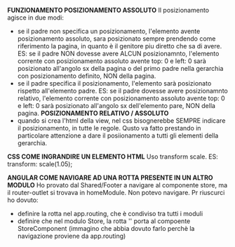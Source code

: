 **FUNZIONAMENTO POSIZIONAMENTO ASSOLUTO**
Il posizionamento agisce in due modi: 
-   se il padre non specifica un posizionamento, l'elemento  avente
    posizionamento assoluto, sara posizionato sempre prendendo come 
    riferimento la pagina, in quanto è il genitore piu diretto che sa 
    di avere. 
    ES: se il padre NON dovesse avere ALCUN posizionamnto, l'elemento corrente
    con posizionamento assoluto avente top: 0 e left: 0 sarà posizionato 
    all'angolo sx della pagina o del primo padre nella gerarchia con 
    posizionamento definito, NON della pagina. 
-   se il padre specifica il posizionamento, l'elemento sarà posizionato 
    rispetto all'elemento padre. 
    ES: se il padre dovesse avere posizionamnto relativo, l'elemento corrente
    con posizionamento assoluto avente top: 0 e left: 0 sarà posizionato 
    all'angolo sx dell'elemento pare, NON della pagina. 
**POSIZIONAMENTO RELATIVO / ASSOLUTO**
-   quando si crea l'html della view, nel css bisognerebbe SEMPRE 
    indicare il posizionamento, in tutte le regole. 
    Qusto va fatto prestando in particolare attenzione a dare il 
    posiionamento a tutti gli elementi della gerarchia. 
    

**CSS COME INGRANDIRE UN ELEMENTO HTML**
Uso transform scale. 
ES: transform: scale(1.05);

**ANGULAR COME NAVIGARE AD UNA ROTTA PRESENTE IN UN ALTRO MODULO**
Ho provato dal Shared/Footer a navigare al componente store, ma il 
router-outlet si trovava in homeModule. Non potevo navigare. 
Pr riuscurci ho dovuto: 
-   definire la rotta nel app.routing, che è condiviso tra tutti i moduli 
-   definire che nel modulo Store, la rotta '' porta al compoente StoreComponent 
(immagino che abbia dovuto farlo perchè la navigazione proviene da app.routing)
